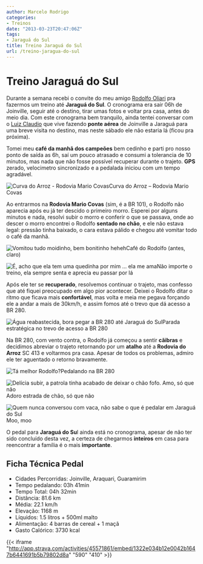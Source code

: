 ```yaml
---
author: Marcelo Rodrigo
categories:
- Treinos
date: "2013-03-23T20:47:06Z"
tags:
- Jaraguá do Sul
title: Treino Jaraguá do Sul
url: /treino-jaragua-do-sul
---
```

# Treino Jaraguá do Sul

Durante a semana recebi o convite do meu amigo [Rodolfo Oliari](https://facebook.com/rodocksett "Facebook de Rodolfo Oliari") pra fazermos um treino até **Jaraguá do Sul**. O cronograma era sair 06h de Joinville, seguir até o destino, tirar umas fotos e voltar pra casa, antes do meio dia. Com este cronograma bem tranquilo, ainda tentei conversar com o [Luiz Claudio](http://luizclaudiomoreira.com/ "Luiz Claudio Moreira Junior") que vive fazendo **ponte aérea** de Joinville a Jaraguá para uma breve visita no destino, mas neste sábado ele não estaria lá (ficou pra próxima).

Tomei meu **café da manhã dos campeões** bem cedinho e parti pro nosso ponto de saída as 6h, saí um pouco atrasado e consumi a tolerancia de 10 minutos, mas nada que não fosse possível recuperar durante o trajeto. **GPS** zerado, velocimetro sincronizado e a pedalada iniciou com um tempo agradável.

![Curva do Arroz - Rodovia Mario Covas](/images/2013/03/SAM_2902.webp)Curva do Arroz – Rodovia Mario Covas

Ao entrarmos na **Rodovia Mario Covas** (sim, é a BR 101), o Rodolfo não aparecia após eu já ter descido o primeiro morro. Esperei por alguns minutos e nada, resolvi subir o morro e conferir o que se passava, onde ao descer o morro encontrei o Rodolfo **sentado no chão**, e ele não estava legal: pressão tinha baixado, o cara estava pálido e chegou até vomitar todo o café da manhã.

![Vomitou tudo moidinho, bem bonitinho heheh](/images/2013/03/mamao-papaya.webp "Mamão Papaya")Café do Rodolfo (antes, claro)

![É, acho que ela tem uma quedinha por mim ... ela me ama](/images/2013/03/SAM_2906.webp "Mulher do Sofá")Não importe o treino, ela sempre senta e aprecia eu passar por lá

Após ele ter se **recuperado**, resolvemos continuar o trajeto, mas confesso que até fiquei preocupado em algo pior acontecer. Deixei o Rodolfo ditar o ritmo que ficava mais **confortável**, mas volta e meia me pegava forçando ele a andar a mais de 30km/h, e assim fomos até o trevo que dá acesso a BR 280.

![Água reabastecida, bora pegar a BR 280 até Jaraguá do Sul](/images/2013/03/SAM_2914-001.webp "Pedal Jaraguá do Sul - Marcelo Rodrigo e Rodolfo Oliari")Parada estratégica no trevo de acesso a BR 280

Na BR 280, com vento contra, o Rodolfo já começou a sentir **cãibras** e decidimos abreviar o trajeto retornando por um **atalho** até a **Rodovia do Arroz** SC 413 e voltarmos pra casa. Apesar de todos os problemas, admiro ele ter aguentado o retorno bravamente.

![Tá melhor Rodolfo?](/images/2013/03/SAM_2925.webp "Pedalando na BR 280")Pedalando na BR 280

![Delícia subir, a patrola tinha acabado de deixar o chão fofo. Amo, só que não](/images/2013/03/SAM_2929.webp "Pedal Jaraguá do Sul - Estrada de Chão")Adoro estrada de chão, só que não

![Quem nunca conversou com vaca, não sabe o que é pedalar em Jaraguá do Sul](/images/2013/03/SAM_2944.webp "Moo, moo")Moo, moo

O pedal para **Jaraguá do Su**l ainda está no cronograma, apesar de não ter sido concluído desta vez, a certeza de chegarmos **inteiros** em casa para reencontrar a família é o mais **importante**.

## Ficha Técnica Pedal

- Cidades Percorridas: Joinville, Araquari, Guaramirim
- Tempo pedalando: 03h 41min
- Tempo Total: 04h 32min
- Distância: 81.6 km
- Média: 22.1 km/h
- Elevação: 1168 m
- Líquidos: 1.5 litros + 500ml malto
- Alimentação: 4 barras de cereal + 1 maçã
- Gasto Calórico: 3730 kcal

{{< iframe "http://app.strava.com/activities/45571861/embed/1322e034b12e0042b1647b6441691b5b79802d8a" "590" "410" >}}